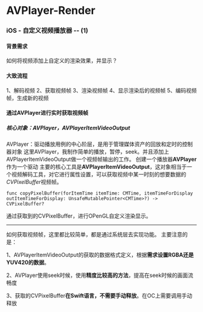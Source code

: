 # AVPlayer-Render
### iOS - 自定义视频播放器 -- (1)
#### 背景需求
如何将视频添加上自定义的渲染效果，并显示？
#### 大致流程
1、解码视频
2、获取视频帧
3、渲染视频帧
4、显示渲染后的视频帧
5、编码视频帧，生成新的视频

#### 通过AVPlayer进行实时获取视频帧
##### 核心对象：AVPlayer，AVPlayerItemVideoOutput
AVPlayer：驱动播放用例的中心阶层，是用于管理媒体资产的回放和定时的控制器对象
这里AVPlayer，我制作简单的播放，暂停，seek。并且添加上AVPlayerItemVideoOutput做一个视频帧输出的工作。
创建一个播放器**AVPlayer**作为一个驱动
主要的核心工具是**AVPlayerItemVideoOutput**，这对象相当于一个视频解码工具，对它进行属性设置，可以获取视频中某一时刻的想要数据的*CVPixelBuffer*视频帧。
```
func copyPixelBuffer(forItemTime itemTime: CMTime, itemTimeForDisplay outItemTimeForDisplay: UnsafeMutablePointer<CMTime>?) -> CVPixelBuffer?
```
通过获取到的CVPixelBuffer，进行OPenGL自定义渲染显示。
***
如何获取视频帧，这里都比较简单，都是通过系统层去实现功能。
主要注意的是：

1、AVPlayerItemVideoOutput的获取的数据格式定义，根据**需求设置RGBA还是YUV420的数据**。

2、AVPlayer使用seek时候，使用**精度比较高的方法**，提高在seek时候的画面流畅度

3、获取的CVPixelBuffer**在Swift语言，不需要手动释放**。在OC上需要调用手动释放

